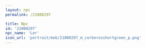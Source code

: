 ```yaml
---
layout: npc
permalink: /21000297

title: Npc
id: '21000297'
npc_name: 'Ler'
icon_url: 'portrait/mob/21000297_m_cerberosshortgreen_p.png'
---
```

